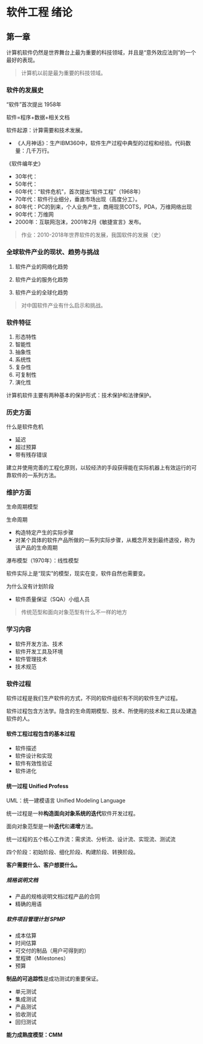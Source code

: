 # 软件工程 绪论

## 第一章

计算机软件仍然是世界舞台上最为重要的科技领域，并且是“意外效应法则”的一个最好的表现。

> 计算机以前是最为重要的科技领域。

### 软件的发展史

“软件”首次提出 1958年

软件=程序+数据+相关文档

软件起源：计算需要和技术发展。

- 《人月神话》：生产IBM360中，软件生产过程中典型的过程和经验。代码数量：几千万行。

《软件编年史》

- 30年代：
- 50年代：
- 60年代：“软件危机”，首次提出“软件工程”（1968年）
- 70年代：软件行业细分，垂直市场出现（高度分工）。
- 80年代：PC的到来，个人业务产生，商用现货COTS，PDA，万维网络出现
- 90年代：万维网
- 2000年：互联网泡沫，2001年2月《敏捷宣言》发布。

> 作业：2010-2018年世界软件的发展，我国软件的发展（史）

### 全球软件产业的现状、趋势与挑战

1. 软件产业的网络化趋势

2. 软件产业的服务化趋势

3. 软件产业的全球化趋势

> 对中国软件产业有什么启示和挑战。

### **软件特征**

1. 形态特性
2. 智能性
3. 抽象性
4. 系统性
5. 复杂性
6. 可复制性
7. 演化性

计算机软件主要有两种基本的保护形式：技术保护和法律保护。

### 历史方面

什么是软件危机
- 延迟
- 超过预算
- 带有残存错误

建立并使用完善的工程化原则，以较经济的手段获得能在实际机器上有效运行的可靠软件的一系列方法。

### 维护方面

生命周期模型

生命周期
- 构造特定产生的实际步骤
- 对某个具体的软件产品所做的一系列实际步骤，从概念开发到最终退役，称为该产品的生命周期

瀑布模型（1970年）：线性模型

软件实际上是“现实”的模型，现实在变，软件自然也需要变。

为什么没有计划阶段

- 软件质量保证（SQA）小组人员

> 传统范型和面向对象范型有什么不一样的地方

### 学习内容

- 软件开发方法、技术
- 软件开发工具及环境
- 软件管理技术
- 技术规范

### **软件过程**

软件过程是我们生产软件的方式，不同的软件组织有不同的软件生产过程。

软件过程包含方法学。隐含的生命周期模型、技术、所使用的技术和工具以及建造软件的人。

#### **软件工程过程包含的基本过程**

- 软件描述
- 软件设计和实现
- 软件有效性验证
- 软件进化

#### 统一过程 Unified Profess

UML：统一建模语言 Unified Modeling Language

统一过程是一种**构造面向对象系统的迭代**软件开发过程。

面向对象范型是一种**迭代**和**递增**方法。

统一过程的五个核心工作流：需求流、分析流、设计流、实现流、测试流

四个阶段：初始阶段、细化阶段、构建阶段、转换阶段。

**客户需要什么、客户想要什么。**

##### **规格说明文档**

- 产品的规格说明文档过程产品的合同
- 精确的用语

##### 软件项目管理计划 SPMP

- 成本估算
- 时间估算
- 可交付的制品（用户可得到的）
- 里程碑（Milestones）
- 预算

**制品的可追踪性**是成功测试的重要保证。

- 单元测试
- 集成测试
- 产品测试
- 验收测试
- 回归测试

**能力成熟度模型：CMM**

